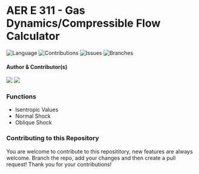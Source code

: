 # AER E 311 - Gas Dynamics/Compressible Flow Calculator

![Language](https://img.shields.io/badge/language-MATLAB-lightblue.svg) ![Contributions ](https://img.shields.io/badge/contributions-welcome-green.svg?style=flat) ![Issues](https://img.shields.io/github/issues/torohangupta/aere311-generalcalculator?color=yellow) ![Branches](https://img.shields.io/github/forks/torohangupta/aere311-generalcalculator?label=branches)

#### Author & Contributor(s)
![](https://img.shields.io/badge/Author-Rohan%20Gupta-red)
![](https://img.shields.io/badge/Contributor-Andy%20Hammer-green)

### Functions
- Isentropic Values
- Normal Shock
- Oblique Shock

### Contributing to this Repository
You are welcome to contribute to this reposititory, new features are always welcome. Branch the repo, add your changes and then create a pull request! Thank you for your contributions!
